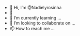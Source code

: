 - 👋 Hi, I’m @Nadielyrosinha
- 👀 
- 🌱 I’m currently learning ...
- 💞️ I’m looking to collaborate on ...
- 📫 How to reach me ...

<!---
Nadielyrosinha/Nadielyrosinha is a ✨ special ✨ repository because its `README.md` (this file) appears on your GitHub profile.
You can click the Preview link to take a look at your changes.
--->

